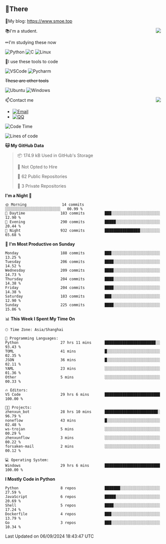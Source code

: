 
## 👏There

📰My blog: https://www.smoe.top

<img align="right" src="https://github-readme-stats.vercel.app/api/top-langs/?username=AkashiCoin"/>


📚I'm a student.

✏I'm studying these now

![Python](https://img.shields.io/badge/-Python-blue?style=flat-square&logo=Python&logoColor=fff)
![C](https://img.shields.io/badge/-C-585858?style=flat-square&logo=C&logoColor=fff)
![Linux](https://img.shields.io/badge/-Linux-black?style=flat-square&logo=Linux&logoColor=fff)

🔨I use these tools to code

![VSCode](https://img.shields.io/badge/-VSCode-blue?style=flat-square&logo=visualstudiocode&logoColor=fff)
![Pycharm](https://img.shields.io/badge/-Pycharm-green?style=flat-square&logo=pycharm&logoColor=fff)

 ~~These are other tools~~

![Ubuntu](https://img.shields.io/badge/-Ubuntu-orange?style=flat-square&logo=Ubuntu&logoColor=fff)
![Windows](https://img.shields.io/badge/-Windows-blue?style=flat-square&logo=Windows&logoColor=fff)

<img align="right" src="https://github-readme-stats.vercel.app/api?username=AkashiCoin" />


📫Contact me

* [![Email](https://img.shields.io/badge/Email-l1040186796@gmail.com-1?style=social&logoColor=fff)](mailto:l1040186796@gmail.com)
* [![QQ](https://img.shields.io/badge/QQ-1040186796-1?style=social&logoColor=fff)](tencent://AddContact/?fromId=45&fromSubId=1&subcmd=all&uin=1040186796&website=www.oicqzone.com)

<!--START_SECTION:waka-->
![Code Time](http://img.shields.io/badge/Code%20Time-1%2C270%20hrs%2052%20mins-blue)

![Lines of code](https://img.shields.io/badge/From%20Hello%20World%20I%27ve%20Written-293.4%20thousand%20lines%20of%20code-blue)

**🐱 My GitHub Data** 

> 📦 174.9 kB Used in GitHub's Storage 
 > 
> 🚫 Not Opted to Hire
 > 
> 📜 62 Public Repositories 
 > 
> 🔑 3 Private Repositories 
 > 
**I'm a Night 🦉** 

```text
🌞 Morning                14 commits          ░░░░░░░░░░░░░░░░░░░░░░░░░   00.99 % 
🌆 Daytime                183 commits         ███░░░░░░░░░░░░░░░░░░░░░░   12.90 % 
🌃 Evening                290 commits         █████░░░░░░░░░░░░░░░░░░░░   20.44 % 
🌙 Night                  932 commits         ████████████████░░░░░░░░░   65.68 % 
```
📅 **I'm Most Productive on Sunday** 

```text
Monday                   188 commits         ███░░░░░░░░░░░░░░░░░░░░░░   13.25 % 
Tuesday                  206 commits         ████░░░░░░░░░░░░░░░░░░░░░   14.52 % 
Wednesday                209 commits         ████░░░░░░░░░░░░░░░░░░░░░   14.73 % 
Thursday                 204 commits         ████░░░░░░░░░░░░░░░░░░░░░   14.38 % 
Friday                   204 commits         ████░░░░░░░░░░░░░░░░░░░░░   14.38 % 
Saturday                 183 commits         ███░░░░░░░░░░░░░░░░░░░░░░   12.90 % 
Sunday                   225 commits         ████░░░░░░░░░░░░░░░░░░░░░   15.86 % 
```


📊 **This Week I Spent My Time On** 

```text
🕑︎ Time Zone: Asia/Shanghai

💬 Programming Languages: 
Python                   27 hrs 11 mins      ███████████████████████░░   93.43 % 
TOML                     41 mins             █░░░░░░░░░░░░░░░░░░░░░░░░   02.35 % 
JSON                     36 mins             █░░░░░░░░░░░░░░░░░░░░░░░░   02.11 % 
YAML                     23 mins             ░░░░░░░░░░░░░░░░░░░░░░░░░   01.36 % 
Other                    5 mins              ░░░░░░░░░░░░░░░░░░░░░░░░░   00.33 % 

🔥 Editors: 
VS Code                  29 hrs 6 mins       █████████████████████████   100.00 % 

🐱‍💻 Projects: 
zhenxun_bot              28 hrs 10 mins      ████████████████████████░   96.79 % 
noneflow                 43 mins             █░░░░░░░░░░░░░░░░░░░░░░░░   02.48 % 
ws-trojan                5 mins              ░░░░░░░░░░░░░░░░░░░░░░░░░   00.29 % 
zhenxunflow              3 mins              ░░░░░░░░░░░░░░░░░░░░░░░░░   00.22 % 
forsaken-mail            2 mins              ░░░░░░░░░░░░░░░░░░░░░░░░░   00.12 % 

💻 Operating System: 
Windows                  29 hrs 6 mins       █████████████████████████   100.00 % 
```

**I Mostly Code in Python** 

```text
Python                   8 repos             ███████░░░░░░░░░░░░░░░░░░   27.59 % 
JavaScript               6 repos             █████░░░░░░░░░░░░░░░░░░░░   20.69 % 
Shell                    5 repos             ████░░░░░░░░░░░░░░░░░░░░░   17.24 % 
Dockerfile               4 repos             ███░░░░░░░░░░░░░░░░░░░░░░   13.79 % 
Go                       3 repos             ███░░░░░░░░░░░░░░░░░░░░░░   10.34 % 
```




 Last Updated on 06/09/2024 18:43:47 UTC
<!--END_SECTION:waka-->
